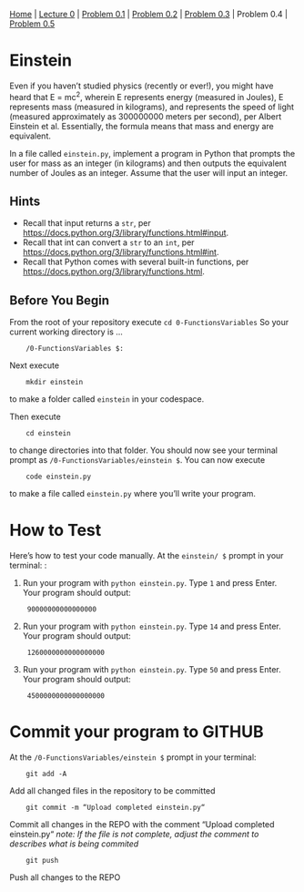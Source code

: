 [Home](../README.md) | [Lecture 0](0-FunctionsVariables.md) | [Problem 0.1](PROBLEM0.1.md) | [Problem 0.2](PROBLEM0.2.md) | [Problem 0.3](PROBLEM0.3.md) | Problem 0.4 | [Problem 0.5](PROBLEM0.5.md)

# Einstein

Even if you haven’t studied physics (recently or ever!), you might have heard that E = mc<sup>2</sup>, wherein E represents energy (measured in Joules), E represents mass (measured in kilograms), and represents the speed of light (measured approximately as 300000000 meters per second), per Albert Einstein et al. Essentially, the formula means that mass and energy are equivalent.

In a file called `einstein.py`, implement a program in Python that prompts the user for mass as an integer (in kilograms) and then outputs the equivalent number of Joules as an integer. Assume that the user will input an integer.

## Hints
- Recall that input returns a `str`, per <https://docs.python.org/3/library/functions.html#input>.
- Recall that int can convert a `str` to an `int`, per <https://docs.python.org/3/library/functions.html#int>.
- Recall that Python comes with several built-in functions, per <https://docs.python.org/3/library/functions.html>.

## Before You Begin
From the root of your repository execute `cd 0-FunctionsVariables` So your current working directory is ...		

		/0-FunctionsVariables $:
Next execute

		mkdir einstein
to make a folder called `einstein` in your codespace.

Then execute

		cd einstein
to change directories into that folder. You should now see your terminal prompt as `/0-FunctionsVariables/einstein $`. You can now execute

		code einstein.py
to make a file called `einstein.py` where you’ll write your program.

# How to Test
Here’s how to test your code manually. At the `einstein/ $` prompt in your terminal: :

1. Run your program with `python einstein.py`. Type `1` and press Enter. Your program should output:

		90000000000000000
2. Run your program with `python einstein.py`. Type `14` and press Enter. Your program should output:

		1260000000000000000
3. Run your program with `python einstein.py`. Type `50` and press Enter. Your program should output:

		4500000000000000000

# Commit your program to GITHUB
At the `/0-FunctionsVariables/einstein $` prompt in your terminal:

		git add -A 
Add all changed files in the repository to be committed

		git commit -m “Upload completed einstein.py“
Commit all changes in the REPO with the comment “Upload completed einstein.py“
*note: If the file is not complete, adjust the comment to describes what is being commited*

		git push 
Push all changes to the REPO